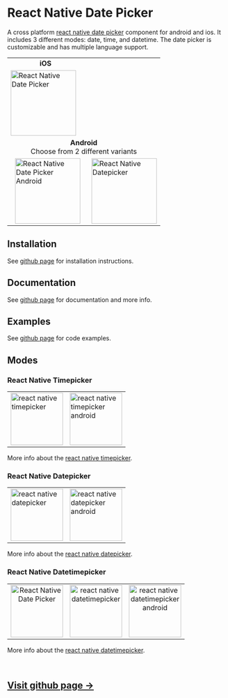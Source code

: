 # React Native Date Picker

A cross platform <a href="https://github.com/henninghall/react-native-date-picker" title="React Native Date Pickers">react native date picker</a> component for android and ios. It includes 3 different modes: date, time, and datetime. The date picker is customizable and has multiple language support.

<table >
  <tr>
    <td align="center"><b>iOS</b></td>
  </tr>
   <tr>
    <td ><img src="https://github.com/henninghall/react-native-date-picker/raw/master/docs/react-native-date-picker.gif" alt="React Native Date Picker" title="React Native Date Picker" height="150px"/>
    </td>
  </tr>

  <tr>
    <td align="center" colspan="2"><b>Android</b><br>Choose from 2 different variants</td>
  </tr>
   <tr>
    <td><img src="https://github.com/henninghall/react-native-date-picker/raw/master/docs/react-native-date-picker-android.gif" alt="React Native Date Picker Android" height="150px" style="margin-left:10px" />
    </td>
        <td><img src="https://raw.githubusercontent.com/henninghall/react-native-date-picker/master/docs/react-native-date-picker-android-native.gif" alt="React Native Datepicker" height="150px" style="margin-left:10px" />
        </td>  
  </tr>
  </table>

## Installation

See <a href="https://github.com/henninghall/react-native-date-picker">github page</a> for installation instructions.

## Documentation

See <a href="https://github.com/henninghall/react-native-date-picker">github page</a> for documentation and more info.

## Examples

See <a href="https://github.com/henninghall/react-native-date-picker">github page</a> for code examples.

## Modes

### React Native Timepicker

<table><tr><td>
    <img src="https://github.com/henninghall/react-native-date-picker/raw/master/docs/time-mode-ios.png" alt="react native timepicker" height="120px" 
/>
</td><td>
    <img src="https://github.com/henninghall/react-native-date-picker/raw/master/docs/time-mode-android.png" alt="react native timepicker android" height="120px" />
</td></tr></table>

More info about the <a href="https://github.com/henninghall/react-native-date-picker#time-picker">react native timepicker</a>.

### React Native Datepicker

<table><tr><td>
    <img src="https://github.com/henninghall/react-native-date-picker/raw/master/docs/date-mode-ios.png" alt="react native datepicker" height="120px" 
/>
</td><td>
    <img src="https://github.com/henninghall/react-native-date-picker/raw/master/docs/date-mode-android.png" alt="react native datepicker android" height="120px" />
</td></tr></table>

More info about the <a href="https://github.com/henninghall/react-native-date-picker#datepicker">react native datepicker</a>.

### React Native Datetimepicker

<table>
<tr>
    <td align="center"><img src="https://github.com/henninghall/react-native-date-picker/raw/master/docs/react-native-date-picker.gif" alt="React Native Date Picker" title="React Native Date Picker" height="120px"/>
</td>
<td align="center">
 <img src="https://github.com/henninghall/react-native-date-picker/raw/master/docs/react-native-date-picker-android.gif" alt="react native datetimepicker" height="120px" />
</td><td align="center">
 <img src="https://raw.githubusercontent.com/henninghall/react-native-date-picker/master/docs/react-native-date-picker-android-native.gif" alt="react native datetimepicker android" height="120px" />
</td></tr>
</table>

More info about the <a href="https://github.com/henninghall/react-native-date-picker#date-time-picker">react native datetimepicker</a>.

<br>
<a href="https://github.com/henninghall/react-native-date-picker#date-time-picker"><h2>Visit github page → </h2></a>
